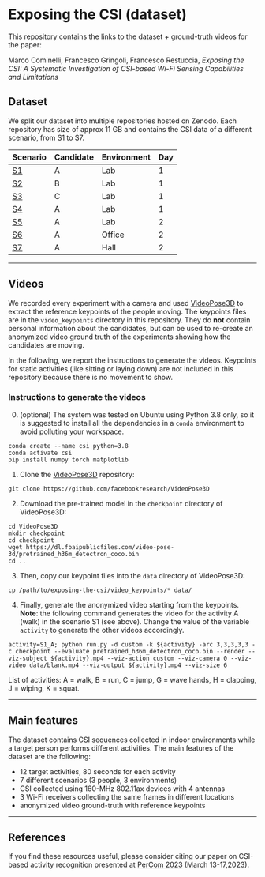 # Exposing the CSI (dataset)

This repository contains the links to the dataset + ground-truth videos for the paper:

Marco Cominelli, Francesco Gringoli, Francesco Restuccia, *Exposing the CSI: A Systematic Investigation of CSI-based Wi-Fi Sensing Capabilities and Limitations*

## Dataset

We split our dataset into multiple repositories hosted on Zenodo.
Each repository has size of approx 11 GB and contains the CSI data of a different scenario, from S1 to S7.

| Scenario | Candidate | Environment | Day |
|---|---|---|---|
| [S1](https://doi.org/10.5281/zenodo.7732595) | A | Lab | 1 | 
| [S2](https://doi.org/10.5281/zenodo.7732781) | B | Lab | 1 |
| [S3](https://doi.org/10.5281/zenodo.7751893) | C | Lab | 1 |
| [S4](https://doi.org/10.5281/zenodo.7751897) | A | Lab | 1 |
| [S5](https://doi.org/10.5281/zenodo.7751907) | A | Lab | 2 |
| [S6](https://doi.org/10.5281/zenodo.7751909) | A | Office | 2 |
| [S7](https://doi.org/10.5281/zenodo.7751915) | A | Hall | 2 |

---

## Videos

We recorded every experiment with a camera and used [VideoPose3D](https://github.com/facebookresearch/VideoPose3D) to extract the reference keypoints of the people moving.
The keypoints files are in the `video_keypoints` directory in this repository.
They do **not** contain personal information about the candidates, but can be used to re-create an anonymized video ground truth of the experiments showing how the candidates are moving.

In the following, we report the instructions to generate the videos.
Keypoints for static activities (like sitting or laying down) are not included in this repository because there is no movement to show.

### Instructions to generate the videos

0. (optional) The system was tested on Ubuntu using Python 3.8 only, so it is suggested to install all the dependencies in a `conda` environment to avoid polluting your workspace.
```
conda create --name csi python=3.8
conda activate csi
pip install numpy torch matplotlib
```

1. Clone the [VideoPose3D](https://github.com/facebookresearch/VideoPose3D) repository:
```
git clone https://github.com/facebookresearch/VideoPose3D
```

2. Download the pre-trained model in the `checkpoint` directory of VideoPose3D:
```
cd VideoPose3D
mkdir checkpoint
cd checkpoint
wget https://dl.fbaipublicfiles.com/video-pose-3d/pretrained_h36m_detectron_coco.bin
cd ..
```

3. Then, copy our keypoint files into the `data` directory of VideoPose3D:
```
cp /path/to/exposing-the-csi/video_keypoints/* data/
```

4. Finally, generate the anonymized video starting from the keypoints.
**Note**: the following command generates the video for the activity A (walk) in the scenario S1 (see above). Change the value of the variable `activity` to generate the other videos accordingly.
```
activity=S1_A; python run.py -d custom -k ${activity} -arc 3,3,3,3,3 -c checkpoint --evaluate pretrained_h36m_detectron_coco.bin --render --viz-subject ${activity}.mp4 --viz-action custom --viz-camera 0 --viz-video data/blank.mp4 --viz-output ${activity}.mp4 --viz-size 6
```

List of activities:
A = walk, B = run, C = jump, G = wave hands, H = clapping, J = wiping, K = squat.

---

## Main features

The dataset contains CSI sequences collected in indoor environments while a target person performs different activities. The main features of the dataset are the following:

* 12 target activities, 80 seconds for each activity
* 7 different scenarios (3 people, 3 environments)
* CSI collected using 160-MHz 802.11ax devices with 4 antennas
* 3 Wi-Fi receivers collecting the same frames in different locations
* anonymized video ground-truth with reference keypoints

---

## References

If you find these resources useful, please consider citing our paper on CSI-based activity recognition presented at [PerCom 2023](https://www.percom.org/) (March 13-17,2023).
